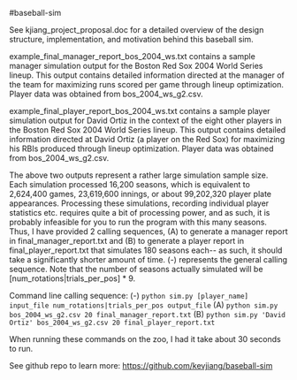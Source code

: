 #baseball-sim

See kjiang_project_proposal.doc for a detailed overview of the design structure, implementation, and motivation behind this baseball sim.

example_final_manager_report_bos_2004_ws.txt contains a sample manager simulation output for the Boston Red Sox 2004 World Series lineup.  This output contains detailed information directed at the manager of the team for maximizing runs scored per game through lineup optimization.  Player data was obtained from bos_2004_ws_g2.csv.

example_final_player_report_bos_2004_ws.txt contains a sample player simulation output for David Ortiz in the context of the eight other players in the Boston Red Sox 2004 World Series lineup.  This output contains detailed information directed at David Ortiz (a player on the Red Sox) for maximizing his RBIs produced through lineup optimization.  Player data was obtained from bos_2004_ws_g2.csv.

The above two outputs represent a rather large simulation sample size.  Each simulation processed 16,200 seasons, which is equivalent to 2,624,400 games, 23,619,600 innings, or about 99,202,320 player plate appearances.  Processing these simulations, recording individual player statistics etc. requires quite a bit of processing power, and as such, it is probably infeasible for you to run the program with this many seasons.  Thus, I have provided 2 calling sequences, (A) to generate a manager report in final_manager_report.txt and (B) to generate a player report in final_player_report.txt that simulates 180 seasons each-- as such, it should take a significantly shorter amount of time.  (-) represents the general calling sequence.  Note that the number of seasons actually simulated will be [num_rotations|trials_per_pos] * 9.  

Command line calling sequence:
(-) `python sim.py [player_name] input_file num_rotations|trials_per_pos output_file`
(A) `python sim.py bos_2004_ws_g2.csv 20 final_manager_report.txt`
(B) `python sim.py 'David Ortiz' bos_2004_ws_g2.csv 20 final_player_report.txt`

When running these commands on the zoo, I had it take about 30 seconds to run.

See github repo to learn more: https://github.com/kevjiang/baseball-sim
